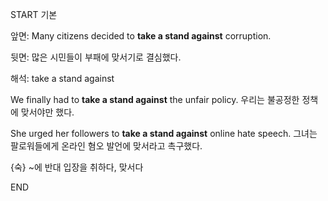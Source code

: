 START
기본

앞면:
Many citizens decided to **take a stand against** corruption.

뒷면:
많은 시민들이 부패에 맞서기로 결심했다.

해석:
take a stand against

We finally had to **take a stand against** the unfair policy. 
우리는 불공정한 정책에 맞서야만 했다.

She urged her followers to **take a stand against** online hate speech. 
그녀는 팔로워들에게 온라인 혐오 발언에 맞서라고 촉구했다.

{숙} ~에 반대 입장을 취하다, 맞서다
<!--ID: 1747494847725-->
END
